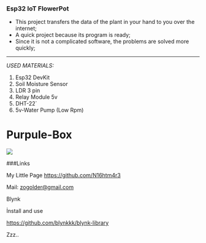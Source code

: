 ### Esp32 IoT FlowerPot

- This project transfers the data of the plant in your hand to you over the internet;
- A quick project because its program is ready;
- Since it is not a complicated software, the problems are solved more quickly;

------------
*USED MATERIALS:*
1. Esp32 DevKit
2. Soil Moisture Sensor
3. LDR 3 pin
4. Relay Module 5v
5. DHT-22`
6. 5v-Water Pump (Low Rpm)


# Purpule-Box
![](https://i.pinimg.com/564x/4a/d4/4e/4ad44ec3f113d876c6b8ae24b444a54f.jpg)

###Links

My Little Page <https://github.com/N16htm4r3>

Mail: zogolder@gmail.com

Blynk

İnstall and use

https://github.com/blynkkk/blynk-library


Zzz..
